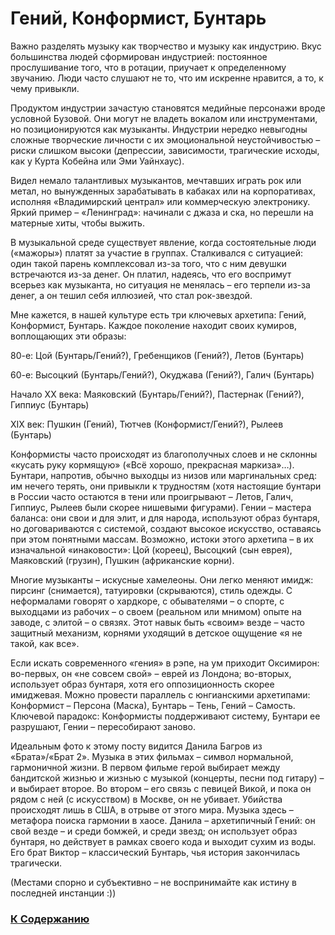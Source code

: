 # Гений, Конформист, Бунтарь

Важно разделять музыку как творчество и музыку как индустрию. Вкус большинства людей сформирован индустрией: постоянное прослушивание того, что в ротации, приучает к определенному звучанию. Люди часто слушают не то, что им искренне нравится, а то, к чему привыкли.

Продуктом индустрии зачастую становятся медийные персонажи вроде условной Бузовой. Они могут не владеть вокалом или инструментами, но позиционируются как музыканты. Индустрии нередко невыгодны сложные творческие личности с их эмоциональной неустойчивостью – риски слишком высоки (депрессии, зависимости, трагические исходы, как у Курта Кобейна или Эми Уайнхаус).

Видел немало талантливых музыкантов, мечтавших играть рок или метал, но вынужденных зарабатывать в кабаках или на корпоративах, исполняя «Владимирский централ» или коммерческую электронику. Яркий пример – «Ленинград»: начинали с джаза и ска, но перешли на матерные хиты, чтобы выжить.

В музыкальной среде существует явление, когда состоятельные люди («мажоры») платят за участие в группах. Сталкивался с ситуацией: один такой парень комплексовал из-за того, что с ним девушки встречаются из-за денег. Он платил, надеясь, что его воспримут всерьез как музыканта, но ситуация не менялась – его терпели из-за денег, а он тешил себя иллюзией, что стал рок-звездой.

Мне кажется, в нашей культуре есть три ключевых архетипа: Гений, Конформист, Бунтарь. Каждое поколение находит своих кумиров, воплощающих эти образы:

80-е: Цой (Бунтарь/Гений?), Гребенщиков (Гений?), Летов (Бунтарь)

60-е: Высоцкий (Бунтарь/Гений?), Окуджава (Гений?), Галич (Бунтарь)

Начало XX века: Маяковский (Бунтарь/Гений?), Пастернак (Гений?), Гиппиус (Бунтарь)

XIX век: Пушкин (Гений), Тютчев (Конформист/Гений?), Рылеев (Бунтарь)

Конформисты часто происходят из благополучных слоев и не склонны «кусать руку кормящую» («Всё хорошо, прекрасная маркиза»…). Бунтари, напротив, обычно выходцы из низов или маргинальных сред: им нечего терять, они привыкли к трудностям (хотя настоящие бунтари в России часто остаются в тени или проигрывают – Летов, Галич, Гиппиус, Рылеев были скорее нишевыми фигурами). Гении – мастера баланса: они свои и для элит, и для народа, используют образ бунтаря, но договариваются с системой, создают высокое искусство, оставаясь при этом понятными массам. Возможно, истоки этого архетипа – в их изначальной «инаковости»: Цой (кореец), Высоцкий (сын еврея), Маяковский (грузин), Пушкин (африканские корни).

Многие музыканты – искусные хамелеоны. Они легко меняют имидж: пирсинг (снимается), татуировки (скрываются), стиль одежды. С неформалами говорят о хардкоре, с обывателями – о спорте, с выходцами из рабочих – о своем (реальном или мнимом) опыте на заводе, с элитой – о связях. Этот навык быть «своим» везде – часто защитный механизм, корнями уходящий в детское ощущение «я не такой, как все».

Если искать современного «гения» в рэпе, на ум приходит Оксимирон: во-первых, он «не совсем свой» – еврей из Лондона; во-вторых, использует образ бунтаря, хотя его оппозиционность скорее имиджевая. Можно провести параллель с юнгианскими архетипами: Конформист – Персона (Маска), Бунтарь – Тень, Гений – Самость. Ключевой парадокс: Конформисты поддерживают систему, Бунтари ее разрушают, Гении – пересобирают заново.

Идеальным фото к этому посту видится Данила Багров из «Брата»/«Брат 2». Музыка в этих фильмах – символ нормальной, гармоничной жизни. В первом фильме герой выбирает между бандитской жизнью и жизнью с музыкой (концерты, песни под гитару) – и выбирает второе. Во втором – его связь с певицей Викой, и пока он рядом с ней (с искусством) в Москве, он не убивает. Убийства происходят лишь в США, в отрыве от этого мира. Музыка здесь – метафора поиска гармонии в хаосе. Данила – архетипичный Гений: он свой везде – и среди бомжей, и среди звезд; он использует образ бунтаря, но действует в рамках своего кода и выходит сухим из воды. Его брат Виктор – классический Бунтарь, чья история закончилась трагически.

(Местами спорно и субъективно – не воспринимайте как истину в последней инстанции :))

### [К Содержанию](./.)
